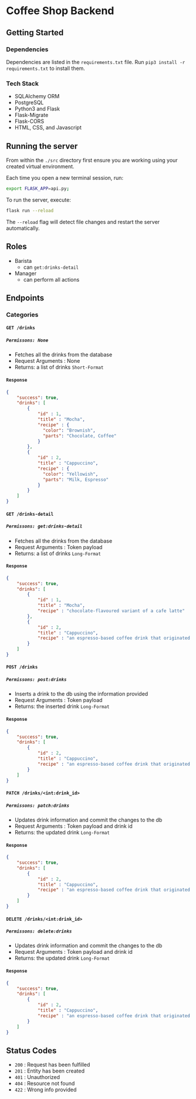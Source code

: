 # Coffee Shop Backend

## Getting Started

### Dependencies

Dependencies are listed in the `requirements.txt` file. 
Run `pip3 install -r requirements.txt` to install them.

### Tech Stack

* SQLAlchemy ORM
* PostgreSQL
* Python3 and Flask
* Flask-Migrate
* Flask-CORS
* HTML, CSS, and Javascript


## Running the server

From within the `./src` directory first ensure you are working using your created virtual environment.

Each time you open a new terminal session, run:

```bash
export FLASK_APP=api.py;
```

To run the server, execute:

```bash
flask run --reload
```

The `--reload` flag will detect file changes and restart the server automatically.

## Roles 
- Barista
    - can `get:drinks-detail`
- Manager
    - can perform all actions


## Endpoints
### Categories

#### `GET /drinks`

##### `Permissons: None`

- Fetches all the drinks from the database
- Request Arguments : None
- Returns: a list of drinks `Short-Format`

#### `Response`
```json
{ 
    "success": true,
    "drinks": [
        {
            "id" : 1, 
            "title" : "Mocha",
            "recipe" : {
              "color": "Brownish",
              "parts": "Chocolate, Coffee"
            }
        },
        {
            "id" : 2, 
            "title" : "Cappuccino",
            "recipe" : {
              "color": "Yellowish",
              "parts": "Milk, Espresso"
            }
        }
    ]
}
```

#### `GET /drinks-detail`

##### `Permissons: get:drinks-detail`

- Fetches all the drinks from the database
- Request Arguments : Token payload
- Returns: a list of drinks `Long-Format`

#### `Response`
```json
{ 
    "success": true,
    "drinks": [
        {
            "id" : 1, 
            "title" : "Mocha",
            "recipe" : "chocolate-flavoured variant of a cafe latte"
        },
        {
            "id" : 2, 
            "title" : "Cappuccino",
            "recipe" : "an espresso-based coffee drink that originated in Italy, and is traditionally prepared with steamed milk foam"
        }
    ]
}
```

#### `POST /drinks`

##### `Permissons: post:drinks`

- Inserts a drink to the db using the information provided
- Request Arguments : Token payload
- Returns: the inserted drink `Long-Format`

#### `Response`
```json
{ 
    "success": true,
    "drinks": [
        {
            "id" : 2, 
            "title" : "Cappuccino",
            "recipe" : "an espresso-based coffee drink that originated in Italy, and is traditionally prepared with steamed milk foam"
        }
    ]
}
```

#### `PATCH /drinks/<int:drink_id>`

##### `Permissons: patch:drinks`

- Updates drink information and commit the changes to the db
- Request Arguments : Token payload and drink id
- Returns: the updated drink `Long-Format`

#### `Response`
```json
{ 
    "success": true,
    "drinks": [
        {
            "id" : 2, 
            "title" : "Cappuccino",
            "recipe" : "an espresso-based coffee drink that originated in Italy, and is traditionally prepared with steamed milk foam"
        }
    ]
}
```

#### `DELETE /drinks/<int:drink_id>`

##### `Permissons: delete:drinks`

- Updates drink information and commit the changes to the db
- Request Arguments : Token payload and drink id
- Returns: the updated drink `Long-Format`

#### `Response`
```json
{ 
    "success": true,
    "drinks": [
        {
            "id" : 2, 
            "title" : "Cappuccino",
            "recipe" : "an espresso-based coffee drink that originated in Italy, and is traditionally prepared with steamed milk foam"
        }
    ]
}
```

## Status Codes
- `200` : Request has been fulfilled
- `201` : Entity has been created
- `401` : Unauthorized
- `404` : Resource not found
- `422` : Wrong info provided